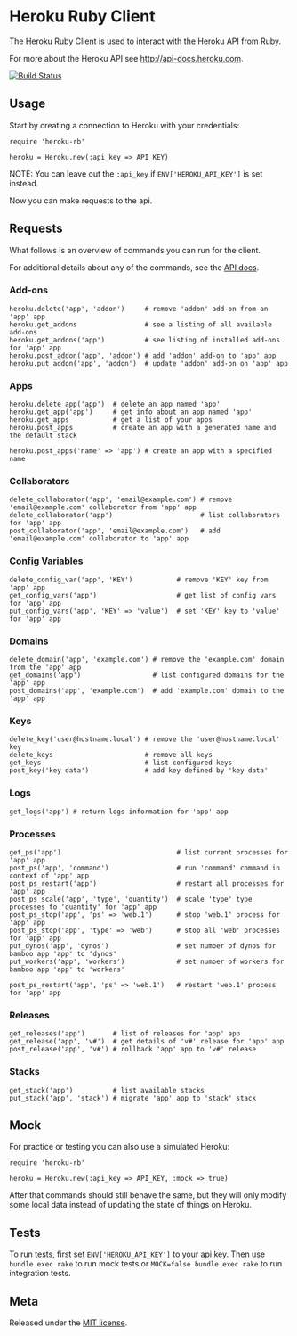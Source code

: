 Heroku Ruby Client
==================

The Heroku Ruby Client is used to interact with the Heroku API from Ruby.

For more about the Heroku API see <http://api-docs.heroku.com>.

[![Build Status](https://secure.travis-ci.org/heroku/heroku.rb.png)](https://secure.travis-ci.org/heroku/heroku.rb)

Usage
-----

Start by creating a connection to Heroku with your credentials:

    require 'heroku-rb'

    heroku = Heroku.new(:api_key => API_KEY)

NOTE: You can leave out the `:api_key` if `ENV['HEROKU_API_KEY']` is set instead.

Now you can make requests to the api.

Requests
--------

What follows is an overview of commands you can run for the client.

For additional details about any of the commands, see the [API docs](http://api-docs.heroku.com).

### Add-ons

    heroku.delete('app', 'addon')     # remove 'addon' add-on from an 'app' app
    heroku.get_addons                 # see a listing of all available add-ons
    heroku.get_addons('app')          # see listing of installed add-ons for 'app' app
    heroku.post_addon('app', 'addon') # add 'addon' add-on to 'app' app
    heroku.put_addon('app', 'addon')  # update 'addon' add-on on 'app' app

### Apps

    heroku.delete_app('app')  # delete an app named 'app'
    heroku.get_app('app')     # get info about an app named 'app'
    heroku.get_apps           # get a list of your apps
    heroku.post_apps          # create an app with a generated name and the default stack

    heroku.post_apps('name' => 'app') # create an app with a specified name

### Collaborators

    delete_collaborator('app', 'email@example.com') # remove 'email@example.com' collaborator from 'app' app
    delete_collaborator('app')                      # list collaborators for 'app' app
    post_collaborator('app', 'email@example.com')   # add 'email@example.com' collaborator to 'app' app

### Config Variables

    delete_config_var('app', 'KEY')           # remove 'KEY' key from 'app' app
    get_config_vars('app')                    # get list of config vars for 'app' app
    put_config_vars('app', 'KEY' => 'value')  # set 'KEY' key to 'value' for 'app' app

### Domains

    delete_domain('app', 'example.com') # remove the 'example.com' domain from the 'app' app
    get_domains('app')                  # list configured domains for the 'app' app
    post_domains('app', 'example.com')  # add 'example.com' domain to the 'app' app

### Keys

    delete_key('user@hostname.local') # remove the 'user@hostname.local' key
    delete_keys                       # remove all keys
    get_keys                          # list configured keys
    post_key('key data')              # add key defined by 'key data'

### Logs

    get_logs('app') # return logs information for 'app' app

### Processes

    get_ps('app')                             # list current processes for 'app' app
    post_ps('app', 'command')                 # run 'command' command in context of 'app' app
    post_ps_restart('app')                    # restart all processes for 'app' app
    post_ps_scale('app', 'type', 'quantity')  # scale 'type' type processes to 'quantity' for 'app' app
    post_ps_stop('app', 'ps' => 'web.1')      # stop 'web.1' process for 'app' app
    post_ps_stop('app', 'type' => 'web')      # stop all 'web' processes for 'app' app
    put_dynos('app', 'dynos')                 # set number of dynos for bamboo app 'app' to 'dynos'
    put_workers('app', 'workers')             # set number of workers for bamboo app 'app' to 'workers'

    post_ps_restart('app', 'ps' => 'web.1')   # restart 'web.1' process for 'app' app

### Releases

    get_releases('app')       # list of releases for 'app' app
    get_release('app', 'v#')  # get details of 'v#' release for 'app' app
    post_release('app', 'v#') # rollback 'app' app to 'v#' release

### Stacks

    get_stack('app')          # list available stacks
    put_stack('app', 'stack') # migrate 'app' app to 'stack' stack


Mock
----

For practice or testing you can also use a simulated Heroku:

    require 'heroku-rb'

    heroku = Heroku.new(:api_key => API_KEY, :mock => true)

After that commands should still behave the same, but they will only modify some local data instead of updating the state of things on Heroku.

Tests
-----

To run tests, first set `ENV['HEROKU_API_KEY']` to your api key.  Then use `bundle exec rake` to run mock tests or `MOCK=false bundle exec rake` to run integration tests.

Meta
----

Released under the [MIT license](http://www.opensource.org/licenses/mit-license.php).
